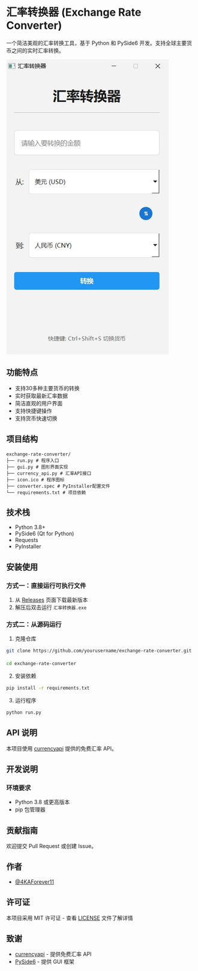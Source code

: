 # 汇率转换器 (Exchange Rate Converter)

一个简洁美观的汇率转换工具，基于 Python 和 PySide6 开发。支持全球主要货币之间的实时汇率转换。

![screenshots](https://github.com/4KAForever11/exchange-rate-converter/blob/main/main.png)

## 功能特点

- 支持30多种主要货币的转换
- 实时获取最新汇率数据
- 简洁直观的用户界面
- 支持快捷键操作
- 支持货币快速切换


## 项目结构

```
exchange-rate-converter/
├── run.py # 程序入口
├── gui.py # 图形界面实现
├── currency_api.py # 汇率API接口
├── icon.ico # 程序图标
├── converter.spec # PyInstaller配置文件
└── requirements.txt # 项目依赖
```

## 技术栈

- Python 3.8+
- PySide6 (Qt for Python)
- Requests
- PyInstaller

## 安装使用

### 方式一：直接运行可执行文件

1. 从 [Releases](https://github.com/yourusername/exchange-rate-converter/releases) 页面下载最新版本
2. 解压后双击运行 `汇率转换器.exe`

### 方式二：从源码运行

1. 克隆仓库 
```bash
git clone https://github.com/yourusername/exchange-rate-converter.git

cd exchange-rate-converter
```


2. 安装依赖
```bash
pip install -r requirements.txt
```

3. 运行程序
```bash
python run.py
``` 


## API 说明

本项目使用 [currencyapi](https://currencyapi.com/) 提供的免费汇率 API。


## 开发说明

### 环境要求

- Python 3.8 或更高版本
- pip 包管理器


## 贡献指南

欢迎提交 Pull Request 或创建 Issue。

## 作者

- [@4KAForever11](https://github.com/4KAForever11)

## 许可证

本项目采用 MIT 许可证 - 查看 [LICENSE](LICENSE) 文件了解详情

## 致谢

- [currencyapi](https://currencyapi.com/) - 提供免费汇率 API
- [PySide6](https://wiki.qt.io/Qt_for_Python) - 提供 GUI 框架
